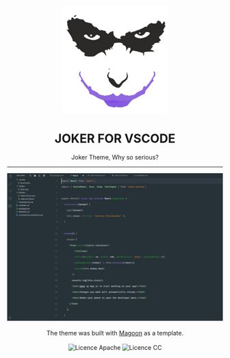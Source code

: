 <p align="center">
  <img alt='joker-face' src='https://raw.githubusercontent.com/LeandroNascimento/joker-theme/master/images/joker.png' width='250'/>
  <h1 align="center">JOKER FOR VSCODE</h1>
  <p align="center">Joker Theme, Why so serious?</p>
</div>
<hr>

<p align="center">
  <img alt='example' src='https://raw.githubusercontent.com/LeandroNascimento/joker-theme/master/images/joker-theme.png' /><br><br>
  The theme was built with <a href="https://github.com/NorthernTwig/Magoon">Magoon</a> as a template.<br><br>
  <img alt='Licence Apache' src='https://img.shields.io/badge/License-Apache_2.0-blue.svg?style=flat-square' />
  <img alt='Licence CC' src='https://img.shields.io/badge/License-CC_BY--SA_4.0-blue.svg?style=flat-square' />
</p>
